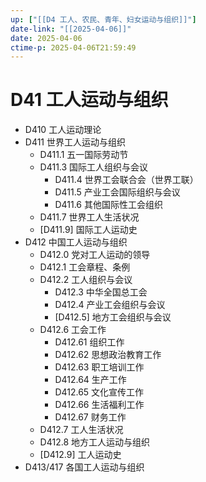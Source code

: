 ```yaml
---
up: ["[[D4 工人、农民、青年、妇女运动与组织]]"]
date-link: "[[2025-04-06]]"
date: 2025-04-06
ctime-p: 2025-04-06T21:59:49
---
```


# D41 工人运动与组织

- D410 工人运动理论
- D411 世界工人运动与组织
	- D411.1 五一国际劳动节
	- D411.3 国际工人组织与会议
		- D411.4 世界工会联合会（世界工联）
		- D411.5 产业工会国际组织与会议
		- D411.6 其他国际性工会组织
	- D411.7 世界工人生活状况
	- [D411.9] 国际工人运动史
- D412 中国工人运动与组织
	- D412.0 党对工人运动的领导
	- D412.1 工会章程、条例
	- D412.2 工人组织与会议
		- D412.3 中华全国总工会
		- D412.4 产业工会组织与会议
		- [D412.5] 地方工会组织与会议
	- D412.6 工会工作
		- D412.61 组织工作
		- D412.62 思想政治教育工作
		- D412.63 职工培训工作
		- D412.64 生产工作
		- D412.65 文化宣传工作
		- D412.66 生活福利工作
		- D412.67 财务工作
	- D412.7 工人生活状况
	- D412.8 地方工人运动与组织
	- [D412.9] 工人运动史
- D413/417 各国工人运动与组织
